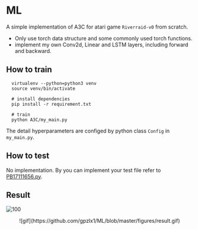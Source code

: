 # ML
A simple implementation of A3C for atari game `Riverraid-v0` from scratch. 
* Only use torch data structure and some commonly used torch functions.
* implement my own Conv2d, Linear and LSTM layers, including forward and backward.
## How to train
```shell
  virtualenv --python=python3 venv
  source venv/bin/activate
  
  # install dependencies
  pip install -r requirement.txt
  
  # train
  python A3C/my_main.py
```
The detail hyperparameters are configed by python class `Config` in `my_main.py`.
## How to test
No implementation. By you can implement your test file refer to [PB17111656.py](https://github.com/gpzlx1/ML/blob/master/PB17111656.py).

## Result
![100](https://github.com/gpzlx1/ML/blob/master/figures/learning_curve_plot.png)
<center>
![gif](https://github.com/gpzlx1/ML/blob/master/figures/result.gif)
</center>
